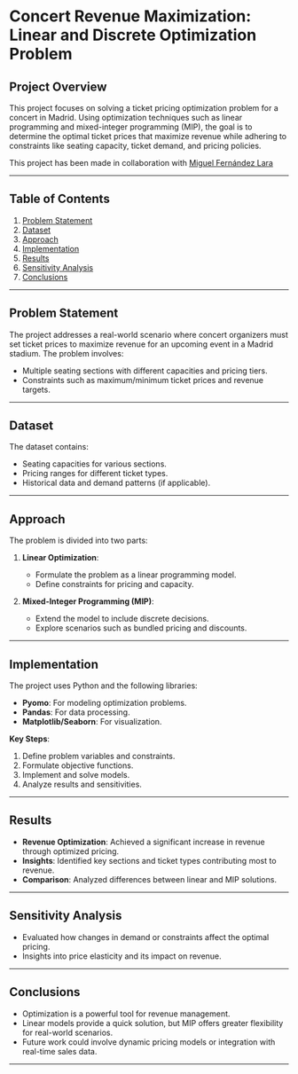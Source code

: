 # Concert Revenue Maximization: Linear and Discrete Optimization Problem

## Project Overview
This project focuses on solving a ticket pricing optimization problem for a concert in Madrid. Using optimization techniques such as linear programming and mixed-integer programming (MIP), the goal is to determine the optimal ticket prices that maximize revenue while adhering to constraints like seating capacity, ticket demand, and pricing policies.

This project has been made in collaboration with [Miguel Fernández Lara](https://github.com/mifer29)

---

## Table of Contents
1. [Problem Statement](#problem-statement)
2. [Dataset](#dataset)
3. [Approach](#approach)
4. [Implementation](#implementation)
5. [Results](#results)
6. [Sensitivity Analysis](#sensitivity-analysis)
7. [Conclusions](#conclusions)

---

## Problem Statement
The project addresses a real-world scenario where concert organizers must set ticket prices to maximize revenue for an upcoming event in a Madrid stadium. The problem involves:
- Multiple seating sections with different capacities and pricing tiers.
- Constraints such as maximum/minimum ticket prices and revenue targets.

---

## Dataset
The dataset contains:
- Seating capacities for various sections.
- Pricing ranges for different ticket types.
- Historical data and demand patterns (if applicable).

---

## Approach
The problem is divided into two parts:
1. **Linear Optimization**:
   - Formulate the problem as a linear programming model.
   - Define constraints for pricing and capacity.

2. **Mixed-Integer Programming (MIP)**:
   - Extend the model to include discrete decisions.
   - Explore scenarios such as bundled pricing and discounts.

---

## Implementation
The project uses Python and the following libraries:
- **Pyomo**: For modeling optimization problems.
- **Pandas**: For data processing.
- **Matplotlib/Seaborn**: For visualization.

**Key Steps**:
1. Define problem variables and constraints.
2. Formulate objective functions.
3. Implement and solve models.
4. Analyze results and sensitivities.

---

## Results
- **Revenue Optimization**: Achieved a significant increase in revenue through optimized pricing.
- **Insights**: Identified key sections and ticket types contributing most to revenue.
- **Comparison**: Analyzed differences between linear and MIP solutions.

---

## Sensitivity Analysis
- Evaluated how changes in demand or constraints affect the optimal pricing.
- Insights into price elasticity and its impact on revenue.

---

## Conclusions
- Optimization is a powerful tool for revenue management.
- Linear models provide a quick solution, but MIP offers greater flexibility for real-world scenarios.
- Future work could involve dynamic pricing models or integration with real-time sales data.

---
